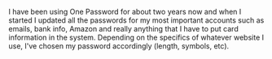 I have been using One Password for about two years now and when I started I updated all the passwords for my most important accounts such as emails, bank info, Amazon and really anything that I have to put card information in the system. Depending on the specifics of whatever website I use, I've chosen my password accordingly (length, symbols, etc). 